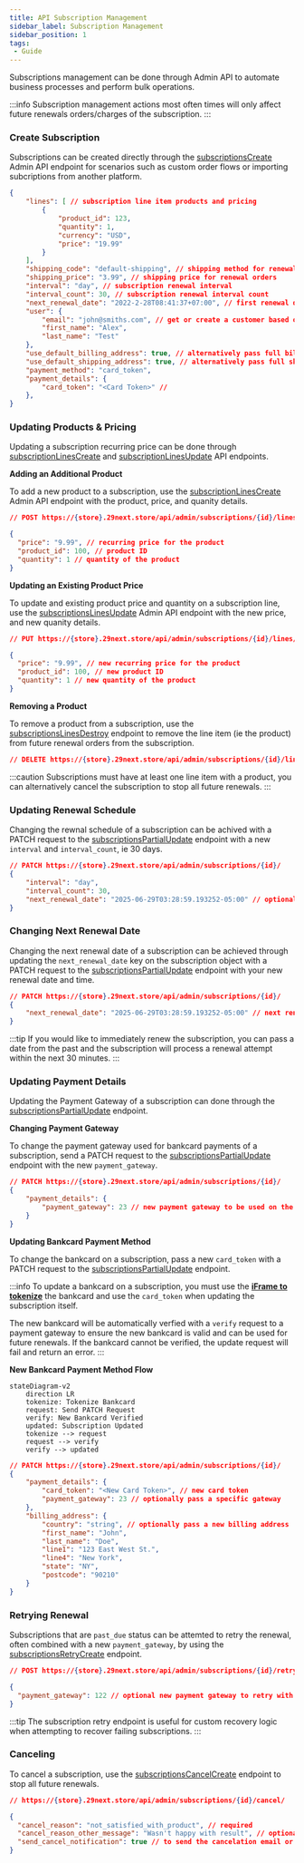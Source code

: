 ```yaml
---
title: API Subscription Management
sidebar_label: Subscription Management
sidebar_position: 1
tags:
 - Guide
---
```


Subscriptions management can be done through Admin API to automate business processes and perform bulk operations.

:::info
Subscription management actions most often times will only affect future renewals orders/charges of the subscription.
:::

### Create Subscription

Subscriptions can be created directly through the [subscriptionsCreate](/docs/api/admin/reference/#/operations/subscriptionsCreate) Admin API endpoint for scenarios such as custom order flows or importing subcriptions from another platform.

```json title="Create Subscription"
{
    "lines": [ // subscription line item products and pricing
        {
            "product_id": 123,
            "quantity": 1,
            "currency": "USD",
            "price": "19.99"
        }
    ],
    "shipping_code": "default-shipping", // shipping method for renewal orders
    "shipping_price": "3.99", // shipping price for renewal orders
    "interval": "day", // subscription renewal interval
    "interval_count": 30, // subscription renewal interval count
    "next_renewal_date": "2022-2-28T08:41:37+07:00", // first renewal date
    "user": {
        "email": "john@smiths.com", // get or create a customer based on email address
        "first_name": "Alex",
        "last_name": "Test"
    },
    "use_default_billing_address": true, // alternatively pass full billing_address
    "use_default_shipping_address": true, // alternatively pass full shipping_address
    "payment_method": "card_token",
    "payment_details": {
        "card_token": "<Card Token>" //
    },
}
```

### Updating Products & Pricing

Updating a subscription recurring price can be done through [subscriptionLinesCreate](/docs/api/admin/reference/#/operations/subscriptionsLinesCreate) and [subscriptionLinesUpdate](/docs/api/admin/reference/#/operations/subscriptionsLinesUpdate) API endpoints.

**Adding an Additional Product**

To add a new product to a subscription, use the [subscriptionLinesCreate](/docs/api/admin/reference/#/operations/subscriptionsLinesCreate) Admin API endpoint with the product, price, and quanity details.

```json title="Adding an Additional Product"
// POST https://{store}.29next.store/api/admin/subscriptions/{id}/lines/

{
  "price": "9.99", // recurring price for the product
  "product_id": 100, // product ID
  "quantity": 1 // quantity of the product
}
```

**Updating an Existing Product Price**

To update and existing product price and quantity on a subscription line, use the [subscriptionsLinesUpdate](/docs/api/admin/reference/#/operations/subscriptionsLinesUpdate) Admin API endpoint with the new price, and new quanity details.

```json title="Updating an Existing Product"
// PUT https://{store}.29next.store/api/admin/subscriptions/{id}/lines/{lineId}/

{
  "price": "9.99", // new recurring price for the product
  "product_id": 100, // new product ID
  "quantity": 1 // new quantity of the product
}
```

**Removing a Product**

To remove a product from a subscription, use the [subscriptionsLinesDestroy](/docs/api/admin/reference/#/operations/subscriptionsLinesDestroy) endpoint to remove the line item (ie the product) from future renewal orders from the subscription.

```json title="Remove an Existing Product"
// DELETE https://{store}.29next.store/api/admin/subscriptions/{id}/lines/{lineId}/
```

:::caution
Subscriptions must have at least one line item with a product, you can alternatively cancel the subscription to stop all future renewals.
:::

### Updating Renewal Schedule

Changing the rewnal schedule of a subscription can be achived with a PATCH request to the [subscriptionsPartialUpdate](/docs/api/admin/reference/#/operations/subscriptionsPartialUpdate) endpoint with a new `interval` and `interval_count`, ie 30 days.

```json title="Update Subscription Renewal Schedule"
// PATCH https://{store}.29next.store/api/admin/subscriptions/{id}/
{
    "interval": "day",
    "interval_count": 30,
    "next_renewal_date": "2025-06-29T03:28:59.193252-05:00" // optional next renewal date
}
```

### Changing Next Renewal Date

Changing the next renewal date of a subscription can be achieved through updating the `next_renewal_date` key on the subscription object with a PATCH request to the [subscriptionsPartialUpdate](/docs/api/admin/reference/#/operations/subscriptionsPartialUpdate) endpoint with your new renewal date and time.

```json title="Update Next Renewal Date"
// PATCH https://{store}.29next.store/api/admin/subscriptions/{id}/
{
    "next_renewal_date": "2025-06-29T03:28:59.193252-05:00" // next renewal date & time
}
```

:::tip
If you would like to immediately renew the subscription, you can pass a date from the past and the subscription will process a renewal attempt within the next 30 minutes.
:::

### Updating Payment Details

Updating the Payment Gateway of a subscription can done through the [subscriptionsPartialUpdate](/docs/api/admin/reference/#/operations/subscriptionsPartialUpdate) endpoint.

**Changing Payment Gateway**

To change the payment gateway used for bankcard payments of a subscription, send a PATCH request to the [subscriptionsPartialUpdate](/docs/api/admin/reference/#/operations/subscriptionsPartialUpdate) endpoint with the new `payment_gateway`.

```json title="Update Payment Gateway"
// PATCH https://{store}.29next.store/api/admin/subscriptions/{id}/
{
    "payment_details": {
        "payment_gateway": 23 // new payment gateway to be used on the next renewal
    }
}
```

**Updating Bankcard Payment Method**

To change the bankcard on a subscription, pass a new `card_token` with a PATCH request to the [subscriptionsPartialUpdate](/docs/api/admin/reference/#/operations/subscriptionsPartialUpdate) endpoint.

:::info
To update a bankcard on a subscription, you must use the **[iFrame to tokenize](/docs/api/admin/guides/iframe-payment-form.md)** the bankcard and use the `card_token` when updating the subscription itself.

The new bankcard will be automatically verfied with a `verify` request to a payment gateway to ensure the new bankcard is valid and can be used for future renewals. If the bankcard cannot be verified, the update request will fail and return an error.
:::

**New Bankcard Payment Method Flow**
```mermaid
stateDiagram-v2
    direction LR
    tokenize: Tokenize Bankcard
    request: Send PATCH Request
    verify: New Bankcard Verified
    updated: Subscription Updated
    tokenize --> request
    request --> verify
    verify --> updated
```

```json title="New Bankcard Payment Method"
// PATCH https://{store}.29next.store/api/admin/subscriptions/{id}/
{
    "payment_details": {
        "card_token": "<New Card Token>", // new card token
        "payment_gateway": 23 // optionally pass a specific gateway
    },
    "billing_address": {
        "country": "string", // optionally pass a new billing address
        "first_name": "John",
        "last_name": "Doe",
        "line1": "123 East West St.",
        "line4": "New York",
        "state": "NY",
        "postcode": "90210"
    }
}
```

### Retrying Renewal

Subscriptions that are `past_due` status can be attemted to retry the renewal, often combined with a new `payment_gateway`, by using the [subscriptionsRetryCreate](/docs/api/admin/reference/#/operations/subscriptionsRetryCreate) endpoint.

```json title="Retry Subscription Renewal"
// POST https://{store}.29next.store/api/admin/subscriptions/{id}/retry/

{
  "payment_gateway": 122 // optional new payment gateway to retry with
}
```

:::tip
The subscription retry endpoint is useful for custom recovery logic when attempting to recover failing subscriptions.
:::

### Canceling

To cancel a subscription, use the [subscriptionsCancelCreate](/docs/api/admin/reference/#/operations/subscriptionsCancelCreate) endpoint to stop all future renewals.


```json title="Cancel Subscription"
// https://{store}.29next.store/api/admin/subscriptions/{id}/cancel/

{
  "cancel_reason": "not_satisfied_with_product", // required
  "cancel_reason_other_message": "Wasn't happy with result", // optional
  "send_cancel_notification": true // to send the cancelation email or not
}
```

